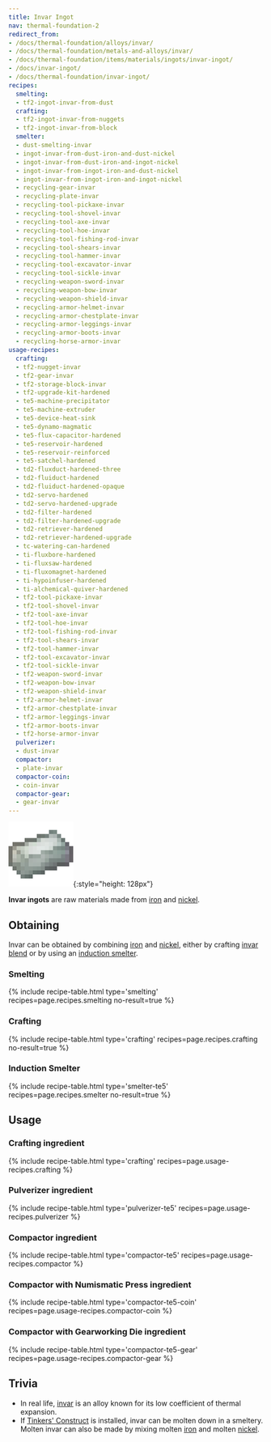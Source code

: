```yaml
---
title: Invar Ingot
nav: thermal-foundation-2
redirect_from:
- /docs/thermal-foundation/alloys/invar/
- /docs/thermal-foundation/metals-and-alloys/invar/
- /docs/thermal-foundation/items/materials/ingots/invar-ingot/
- /docs/invar-ingot/
- /docs/thermal-foundation/invar-ingot/
recipes:
  smelting:
  - tf2-ingot-invar-from-dust
  crafting:
  - tf2-ingot-invar-from-nuggets
  - tf2-ingot-invar-from-block
  smelter:
  - dust-smelting-invar
  - ingot-invar-from-dust-iron-and-dust-nickel
  - ingot-invar-from-dust-iron-and-ingot-nickel
  - ingot-invar-from-ingot-iron-and-dust-nickel
  - ingot-invar-from-ingot-iron-and-ingot-nickel
  - recycling-gear-invar
  - recycling-plate-invar
  - recycling-tool-pickaxe-invar
  - recycling-tool-shovel-invar
  - recycling-tool-axe-invar
  - recycling-tool-hoe-invar
  - recycling-tool-fishing-rod-invar
  - recycling-tool-shears-invar
  - recycling-tool-hammer-invar
  - recycling-tool-excavator-invar
  - recycling-tool-sickle-invar
  - recycling-weapon-sword-invar
  - recycling-weapon-bow-invar
  - recycling-weapon-shield-invar
  - recycling-armor-helmet-invar
  - recycling-armor-chestplate-invar
  - recycling-armor-leggings-invar
  - recycling-armor-boots-invar
  - recycling-horse-armor-invar
usage-recipes:
  crafting:
  - tf2-nugget-invar
  - tf2-gear-invar
  - tf2-storage-block-invar
  - tf2-upgrade-kit-hardened
  - te5-machine-precipitator
  - te5-machine-extruder
  - te5-device-heat-sink
  - te5-dynamo-magmatic
  - te5-flux-capacitor-hardened
  - te5-reservoir-hardened
  - te5-reservoir-reinforced
  - te5-satchel-hardened
  - td2-fluxduct-hardened-three
  - td2-fluiduct-hardened
  - td2-fluiduct-hardened-opaque
  - td2-servo-hardened
  - td2-servo-hardened-upgrade
  - td2-filter-hardened
  - td2-filter-hardened-upgrade
  - td2-retriever-hardened
  - td2-retriever-hardened-upgrade
  - tc-watering-can-hardened
  - ti-fluxbore-hardened
  - ti-fluxsaw-hardened
  - ti-fluxomagnet-hardened
  - ti-hypoinfuser-hardened
  - ti-alchemical-quiver-hardened
  - tf2-tool-pickaxe-invar
  - tf2-tool-shovel-invar
  - tf2-tool-axe-invar
  - tf2-tool-hoe-invar
  - tf2-tool-fishing-rod-invar
  - tf2-tool-shears-invar
  - tf2-tool-hammer-invar
  - tf2-tool-excavator-invar
  - tf2-tool-sickle-invar
  - tf2-weapon-sword-invar
  - tf2-weapon-bow-invar
  - tf2-weapon-shield-invar
  - tf2-armor-helmet-invar
  - tf2-armor-chestplate-invar
  - tf2-armor-leggings-invar
  - tf2-armor-boots-invar
  - tf2-horse-armor-invar
  pulverizer:
  - dust-invar
  compactor:
  - plate-invar
  compactor-coin:
  - coin-invar
  compactor-gear:
  - gear-invar
---
```


![Invar ingot](/assets/images/thermal-foundation-2/ingot-invar.png){:style="height: 128px"}


**Invar ingots** are raw materials made from
[iron](https://minecraft.gamepedia.com/Iron_Ingot) and
[nickel](/docs/thermal-foundation-2/nickel-ingot/).


Obtaining
---------

Invar can be obtained by combining
[iron](https://minecraft.gamepedia.com/Iron_Ingot) and
[nickel](/docs/thermal-foundation-2/nickel-ingot/), either by crafting [invar
blend](/docs/thermal-foundation-2/invar-blend/) or by using an [induction
smelter](/docs/thermal-expansion-5/induction-smelter/).

### Smelting
{% include recipe-table.html type='smelting' recipes=page.recipes.smelting no-result=true %}

### Crafting
{% include recipe-table.html type='crafting' recipes=page.recipes.crafting no-result=true %}

### Induction Smelter
{% include recipe-table.html type='smelter-te5' recipes=page.recipes.smelter no-result=true %}


Usage
-----

### Crafting ingredient
{% include recipe-table.html type='crafting' recipes=page.usage-recipes.crafting %}

### Pulverizer ingredient
{% include recipe-table.html type='pulverizer-te5' recipes=page.usage-recipes.pulverizer %}

### Compactor ingredient
{% include recipe-table.html type='compactor-te5' recipes=page.usage-recipes.compactor %}

### Compactor with Numismatic Press ingredient
{% include recipe-table.html type='compactor-te5-coin' recipes=page.usage-recipes.compactor-coin %}

### Compactor with Gearworking Die ingredient
{% include recipe-table.html type='compactor-te5-gear' recipes=page.usage-recipes.compactor-gear %}


Trivia
------

* In real life, [invar](https://en.wikipedia.org/wiki/Invar) is an alloy known
  for its low coefficient of thermal expansion.
* If [Tinkers'
  Construct](https://minecraft.curseforge.com/projects/tinkers-construct) is
  installed, invar can be molten down in a smeltery. Molten invar can also be
  made by mixing molten [iron](https://minecraft.gamepedia.com/Iron_Ingot) and
  molten [nickel](/docs/thermal-foundation-2/nickel-ingot/).
